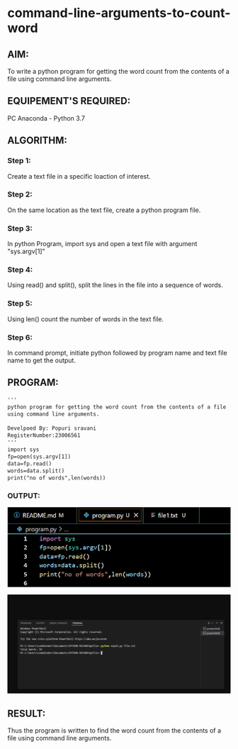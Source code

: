 # command-line-arguments-to-count-word
## AIM:
To write a python program for getting the word count from the contents of a file using command line arguments.
## EQUIPEMENT'S REQUIRED: 
PC
Anaconda - Python 3.7
## ALGORITHM: 
### Step 1:
Create a text file in a specific loaction of interest.

### Step 2: 
On the same location as the text file, create a python program file.
 
### Step 3: 
In python Program, import sys and open a text file with argument "sys.argv[1]"

### Step 4: 
Using read() and split(), split the lines in the file into a sequence of words.


### Step 5: 
Using len() count the number of words in the text file.

### Step 6: 
In command prompt, initiate python followed by program name and text file name to get the output.
## PROGRAM:
```
'''
python program for getting the word count from the contents of a file using command line arguments.

Develpoed By: Popuri sravani
RegisterNumber:23006561
'''
import sys
fp=open(sys.argv[1])
data=fp.read()
words=data.split()
print("no of words",len(words))

```

### OUTPUT:
![Alt text](image.png)

![Alt text](image-2.png)

## RESULT:
Thus the program is written to find the word count from the contents of a file using command line arguments.
